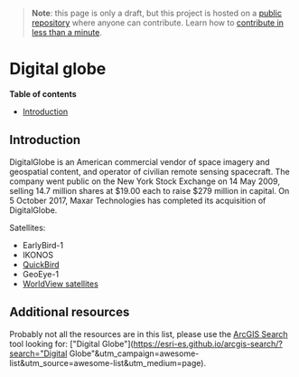 > **Note**: this page is only a draft, but this project is hosted on a [public repository](https://github.com/hhkaos/awesome-arcgis) where anyone can contribute. Learn how to [contribute in less than a minute](https://github.com/hhkaos/awesome-arcgis/blob/master/CONTRIBUTING.md#contributions).

# Digital globe

<!-- START doctoc generated TOC please keep comment here to allow auto update -->
<!-- DON'T EDIT THIS SECTION, INSTEAD RE-RUN doctoc TO UPDATE -->
**Table of contents**

- [Introduction](#introduction)

<!-- END doctoc generated TOC please keep comment here to allow auto update -->

## Introduction


DigitalGlobe is an American commercial vendor of space imagery and geospatial content, and operator of civilian remote sensing spacecraft. The company went public on the New York Stock Exchange on 14 May 2009, selling 14.7 million shares at $19.00 each to raise $279 million in capital. On 5 October 2017, Maxar Technologies has completed its acquisition of DigitalGlobe.

Satellites:

* EarlyBird-1
* IKONOS
* [QuickBird](./quickbird/README.md)
* GeoEye-1
* [WorldView satellites](./worldview/README.md)

## Additional resources

Probably not all the resources are in this list, please use the [ArcGIS Search](https://esri-es.github.io/arcgis-search/) tool looking for: ["Digital Globe"](https://esri-es.github.io/arcgis-search/?search="Digital Globe"&utm_campaign=awesome-list&utm_source=awesome-list&utm_medium=page).
